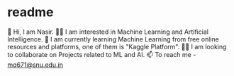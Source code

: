 # readme
👋 Hi, I am Nasir. 👩‍💻 I am interested in Machine Learning and Artificial Intelligence. 🌱 I am currently learning Machine Learning from free online resources and platforms, one of them is "Kaggle Platform". 🕵️‍♀️ I am looking to collaborate on Projects related to ML and AI. 📫 To reach me - mq671@snu.edu.in
